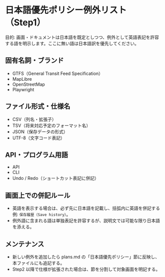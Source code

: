 # 日本語優先ポリシー例外リスト（Step1）

目的: 画面・ドキュメントは日本語を既定としつつ、例外として英語表記を許容する語を明示します。ここに無い語は日本語訳を優先してください。

## 固有名詞・ブランド
- GTFS（General Transit Feed Specification）
- MapLibre
- OpenStreetMap
- Playwright

## ファイル形式・仕様名
- CSV（列名・拡張子）
- TSV（将来対応予定のフォーマット名）
- JSON（保存データの形式）
- UTF-8（文字コード表記）

## API・プログラム用語
- API
- CLI
- Undo / Redo（ショートカット表記に併記）

## 画面上での併記ルール
- 英語を表示する場合は、必ず先に日本語を記載し、括弧内に英語を併記する例: `保存履歴（Save history）`。
- 例外語に含まれる語は単独表記を許容するが、説明文では可能な限り日本語を添える。

## メンテナンス
- 新しい例外を追加したら plans.md の「日本語優先ポリシー」節に反映し、本ファイルにも追記する。
- Step2 以降で仕様が拡張された場合は、節を分割して対象画面を明記する。
